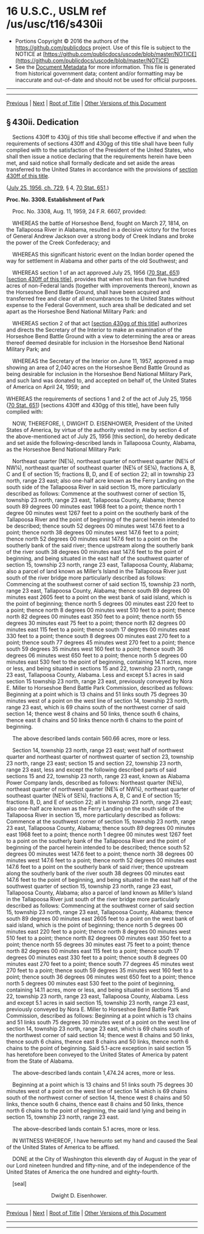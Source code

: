 ---
---

# 16 U.S.C., USLM ref /us/usc/t16/s430ii

* Portions Copyright © 2016 the authors of the https://github.com/publicdocs project.
  Use of this file is subject to the NOTICE at [https://github.com/publicdocs/uscode/blob/master/NOTICE](https://github.com/publicdocs/uscode/blob/master/NOTICE)
* See the [Document Metadata](././../../../../..//README.md) for more information.
  This file is generated from historical government data; content and/or formatting may be inaccurate and out-of-date and should not be used for official purposes.

----------
----------

[Previous](./../../../../..//us/usc/t16/ch1/schLX/m__us_usc_t16_s430hh.md) | [Next](./../../../../..//us/usc/t16/ch1/schLX/m__us_usc_t16_s430jj.md) | [Root of Title](./../../../../../) | [Other Versions of this Document](https://publicdocs.github.io/go/links?ns=uslm&ref=%2Fus%2Fusc%2Ft16%2Fs430ii)

## § 430ii. Dedication

    Sections 430ff to 430jj of this title shall become effective if and when the requirements of sections 430ff and 430gg of this title shall have been fully complied with to the satisfaction of the President of the United States, who shall then issue a notice declaring that the requirements herein have been met, and said notice shall formally dedicate and set aside the areas transferred to the United States in accordance with the provisions of [section 430ff of this title][/us/usc/t16/s430ff].

([July 25, 1956, ch. 729][/us/act/1956-07-25/ch729], § 4, [70 Stat. 651][/us/stat/70/651].)

 __Proc. No. 3308. Establishment of Park__ 

    Proc. No. 3308, Aug. 11, 1959, 24 F.R. 6607, provided:

    WHEREAS the battle of Horseshoe Bend, fought on March 27, 1814, on the Tallapoosa River in Alabama, resulted in a decisive victory for the forces of General Andrew Jackson over a strong body of Creek Indians and broke the power of the Creek Confederacy; and

    WHEREAS this significant historic event on the Indian border opened the way for settlement in Alabama and other parts of the old Southwest; and

    WHEREAS section 1 of an act approved July 25, 1956 ([70 Stat. 651][/us/stat/70/651]) \[[section 430ff of this title][/us/usc/t16/s430ff]\], provides that when not less than five hundred acres of non-Federal lands (together with improvements thereon), known as the Horseshoe Bend Battle Ground, shall have been acquired and transferred free and clear of all encumbrances to the United States without expense to the Federal Government, such area shall be dedicated and set apart as the Horseshoe Bend National Military Park: and

    WHEREAS section 2 of that act \[[section 430gg of this title][/us/usc/t16/s430gg]\] authorizes and directs the Secretary of the Interior to make an examination of the Horseshoe Bend Battle Ground with a view to determining the area or areas thereof deemed desirable for inclusion in the Horseshoe Bend National Military Park; and

    WHEREAS the Secretary of the Interior on June 11, 1957, approved a map showing an area of 2,040 acres on the Horseshoe Bend Battle Ground as being desirable for inclusion in the Horseshoe Bend National Military Park, and such land was donated to, and accepted on behalf of, the United States of America on April 24, 1959; and

WHEREAS the requirements of sections 1 and 2 of the act of July 25, 1956 ([70 Stat. 651][/us/stat/70/651]) \[sections 430ff and 430gg of this title\], have been fully complied with:

    NOW, THEREFORE, I, DWIGHT D. EISENHOWER, President of the United States of America, by virtue of the authority vested in me by section 4 of the above-mentioned act of July 25, 1956 \[this section\], do hereby dedicate and set aside the following-described lands in Tallapoosa County, Alabama, as the Horseshoe Bend National Military Park:

    Northeast quarter (NE¼), northeast quarter of northwest quarter (NE¼ of NW¼), northeast quarter of southeast quarter (NE¼ of SE¼), fractions A, B, C and E of section 15; fractions B, D, and E of section 22; all in township 23 north, range 23 east; also one-half acre known as the Ferry Landing on the south side of the Tallapoosa River in said section 15, more particularly described as follows: Commence at the southwest corner of section 15, township 23 north, range 23 east, Tallapoosa County, Alabama; thence south 89 degrees 00 minutes east 1968 feet to a point; thence north 1 degree 00 minutes west 1267 feet to a point on the southerly bank of the Tallapoosa River and the point of beginning of the parcel herein intended to be described; thence south 52 degrees 00 minutes west 147.6 feet to a point; thence north 38 degrees 00 minutes west 147.6 feet to a point; thence north 52 degrees 00 minutes east 147.6 feet to a point on the southerly bank of the said river; thence upstream along the southerly bank of the river south 38 degrees 00 minutes east 147.6 feet to the point of beginning, and being situated in the east half of the southwest quarter of section 15, township 23 north, range 23 east, Tallapoosa County, Alabama; also a parcel of land known as Miller’s Island in the Tallapoosa River just south of the river bridge more particularly described as follows: Commencing at the southwest corner of said section 15, township 23 north, range 23 east, Tallapoosa County, Alabama; thence south 89 degrees 00 minutes east 2605 feet to a point on the west bank of said island, which is the point of beginning; thence north 5 degrees 00 minutes east 220 feet to a point; thence north 8 degrees 00 minutes west 510 feet to a point; thence north 82 degrees 00 minutes east 350 feet to a point; thence north 55 degrees 30 minutes east 75 feet to a point; thence north 82 degrees 00 minutes east 115 feet to a point; thence south 17 degrees 00 minutes east 330 feet to a point; thence south 8 degrees 00 minutes east 270 feet to a point; thence south 77 degrees 45 minutes west 270 feet to a point; thence south 59 degrees 35 minutes west 160 feet to a point; thence south 36 degrees 06 minutes west 650 feet to a point; thence north 5 degrees 00 minutes east 530 feet to the point of beginning, containing 14.11 acres, more or less, and being situated in sections 15 and 22, township 23 north, range 23 east, Tallapoosa County, Alabama. Less and except 5.1 acres in said section 15 township 23 north, range 23 east, previously conveyed by Nora E. Miller to Horseshoe Bend Battle Park Commission, described as follows: Beginning at a point which is 13 chains and 51 links south 75 degrees 30 minutes west of a point on the west line of section 14, township 23 north, range 23 east, which is 69 chains south of the northwest corner of said section 14; thence west 8 chains and 50 links, thence south 6 chains, thence east 8 chains and 50 links thence north 6 chains to the point of beginning.

    The above described lands contain 560.66 acres, more or less.

    Section 14, township 23 north, range 23 east; west half of northwest quarter and northeast quarter of northwest quarter of section 23, township 23 north, range 23 east; section 15 and section 22, township 23 north, range 23 east, less and except the following described parts of said sections 15 and 22, township 23 north, range 23 east, known as Alabama Power Company lands, described as follows: Northeast quarter (NE¼), northeast quarter of northwest quarter (NE¼ of NW¼), northeast quarter of southeast quarter (NE¼ of SE¼), fractions A, B, C and E of section 15; fractions B, D, and E of section 22; all in township 23 north, range 23 east; also one-half acre known as the Ferry Landing on the south side of the Tallapoosa River in section 15, more particularly described as follows: Commence at the southwest corner of section 15, township 23 north, range 23 east, Tallapoosa County, Alabama; thence south 89 degrees 00 minutes east 1968 feet to a point; thence north 1 degree 00 minutes west 1267 feet to a point on the southerly bank of the Tallapoosa River and the point of beginning of the parcel herein intended to be described; thence south 52 degrees 00 minutes west 147.6 feet to a point; thence north 38 degrees 00 minutes west 147.6 feet to a point; thence north 52 degrees 00 minutes east 147.6 feet to a point on the southerly bank of said river; thence upstream along the southerly bank of the river south 38 degrees 00 minutes east 147.6 feet to the point of beginning, and being situated in the east half of the southwest quarter of section 15, township 23 north, range 23 east, Tallapoosa County, Alabama; also a parcel of land known as Miller’s Island in the Tallapoosa River just south of the river bridge more particularly described as follows: Commencing at the southwest corner of said section 15, township 23 north, range 23 east, Tallapoosa County, Alabama; thence south 89 degrees 00 minutes east 2605 feet to a point on the west bank of said island, which is the point of beginning; thence north 5 degrees 00 minutes east 220 feet to a point; thence north 8 degrees 00 minutes west 510 feet to a point; thence north 82 degrees 00 minutes east 350 feet to a point; thence north 55 degrees 30 minutes east 75 feet to a point; thence north 82 degrees 00 minutes east 115 feet to a point; thence south 17 degrees 00 minutes east 330 feet to a point; thence south 8 degrees 00 minutes east 270 feet to a point; thence south 77 degrees 45 minutes west 270 feet to a point; thence south 59 degrees 35 minutes west 160 feet to a point; thence south 36 degrees 06 minutes west 650 feet to a point; thence north 5 degrees 00 minutes east 530 feet to the point of beginning, containing 14.11 acres, more or less, and being situated in sections 15 and 22, township 23 north, range 23 east, Tallapoosa County, Alabama. Less and except 5.1 acres in said section 15, township 23 north, range 23 east, previously conveyed by Nora E. Miller to Horseshoe Bend Battle Park Commission, described as follows: Beginning at a point which is 13 chains and 51 links south 75 degrees 30 minutes west of a point on the west line of section 14, township 23 north, range 23 east, which is 69 chains south of the northwest corner of said section 14; thence west 8 chains and 50 links, thence south 6 chains, thence east 8 chains and 50 links, thence north 6 chains to the point of beginning. Said 5.1-acre exception in said section 15 has heretofore been conveyed to the United States of America by patent from the State of Alabama.

    The above-described lands contain 1,474.24 acres, more or less.

    Beginning at a point which is 13 chains and 51 links south 75 degrees 30 minutes west of a point on the west line of section 14 which is 69 chains south of the northwest corner of section 14, thence west 8 chains and 50 links, thence south 6 chains, thence east 8 chains and 50 links, thence north 6 chains to the point of beginning, the said land lying and being in section 15, township 23 north, range 23 east.

    The above-described lands contain 5.1 acres, more or less.

    IN WITNESS WHEREOF, I have hereunto set my hand and caused the Seal of the United States of America to be affixed.

    DONE at the City of Washington this eleventh day of August in the year of our Lord nineteen hundred and fifty-nine, and of the independence of the United States of America the one hundred and eighty-fourth.

    \[seal\]

                              Dwight D. Eisenhower.

----------

[Previous](./../../../../..//us/usc/t16/ch1/schLX/m__us_usc_t16_s430hh.md) | [Next](./../../../../..//us/usc/t16/ch1/schLX/m__us_usc_t16_s430jj.md) | [Root of Title](./../../../../../) | [Other Versions of this Document](https://publicdocs.github.io/go/links?ns=uslm&ref=%2Fus%2Fusc%2Ft16%2Fs430ii)

----------
----------

[/us/usc/t16/s430ff]: https://publicdocs.github.io/go/links?ns=uslm&ref=%2Fus%2Fusc%2Ft16%2Fs430ff
[/us/act/1956-07-25/ch729]: https://publicdocs.github.io/go/links?ns=uslm&ref=%2Fus%2Fact%2F1956-07-25%2Fch729
[/us/stat/70/651]: https://publicdocs.github.io/go/links?ns=uslm&ref=%2Fus%2Fstat%2F70%2F651
[/us/stat/70/651]: https://publicdocs.github.io/go/links?ns=uslm&ref=%2Fus%2Fstat%2F70%2F651
[/us/usc/t16/s430ff]: https://publicdocs.github.io/go/links?ns=uslm&ref=%2Fus%2Fusc%2Ft16%2Fs430ff
[/us/usc/t16/s430gg]: https://publicdocs.github.io/go/links?ns=uslm&ref=%2Fus%2Fusc%2Ft16%2Fs430gg
[/us/stat/70/651]: https://publicdocs.github.io/go/links?ns=uslm&ref=%2Fus%2Fstat%2F70%2F651



